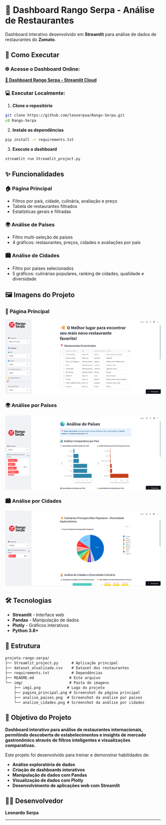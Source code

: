 # 🍕 Dashboard Rango Serpa - Análise de Restaurantes

Dashboard interativo desenvolvido em **Streamlit** para análise de dados de restaurantes do **Zomato**.

## 🚀 Como Executar

### **🌐 Acesse o Dashboard Online:**
**[🍕 Dashboard Rango Serpa - Streamlit Cloud](https://rangoserpa.streamlit.app/)**

### **💻 Executar Localmente:**

1. **Clone o repositório**
```bash
git clone https://github.com/leoserpaa/Rango-Serpa.git
cd Rango-Serpa
```

2. **Instale as dependências**
```bash
pip install -r requirements.txt
```

3. **Execute o dashboard**
```bash
streamlit run Streamlit_project.py
```

## ✨ Funcionalidades

### 🏠 **Página Principal**
- Filtros por país, cidade, culinária, avaliação e preço
- Tabela de restaurantes filtrados
- Estatísticas gerais e filtradas

### 🌍 **Análise de Países**
- Filtro multi-seleção de países
- 4 gráficos: restaurantes, preços, cidades e avaliações por país

### 🏙️ **Análise de Cidades**
- Filtro por países selecionados
- 5 gráficos: culinárias populares, ranking de cidades, qualidade e diversidade

## 🖼️ Imagens do Projeto

### 📱 **Página Principal**
![Página Principal](img/pagina_principal.png)

### 🌍 **Análise por Países**
![Análise por Países](img/analise_paises.png)

### 🏙️ **Análise por Cidades**
![Análise por Cidades](img/analise_cidades.png)




## 🛠️ Tecnologias

- **Streamlit** - Interface web
- **Pandas** - Manipulação de dados
- **Plotly** - Gráficos interativos
- **Python 3.8+**

## 📁 Estrutura

```
projeto-rango-serpa/
├── Streamlit_project.py      # Aplicação principal
├── dataset_atualizado.csv    # Dataset dos restaurantes
├── requirements.txt          # Dependências
├── README.md                # Este arquivo
└── img/                     # Pasta de imagens
    ├── img1.png            # Logo do projeto
    ├── pagina_principal.png # Screenshot da página principal
    ├── analise_paises.png  # Screenshot da análise por países
    └── analise_cidades.png # Screenshot da análise por cidades
```

## 🎯 Objetivo do Projeto

**Dashboard interativo para análise de restaurantes internacionais, permitindo descoberta de 
estabelecimentos e insights de mercado gastronômico através de filtros inteligentes e 
visualizações comparativas.**

Este projeto foi desenvolvido para treinar e demonstrar habilidades de:
- **Análise exploratória de dados**
- **Criação de dashboards interativos**
- **Manipulação de dados com Pandas**
- **Visualização de dados com Plotly**
- **Desenvolvimento de aplicações web com Streamlit**






## 👨‍💻 Desenvolvedor

**Leonardo Serpa** 

---


